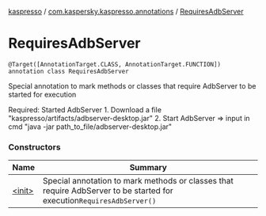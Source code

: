 [kaspresso](../../index.md) / [com.kaspersky.kaspresso.annotations](../index.md) / [RequiresAdbServer](./index.md)

# RequiresAdbServer

`@Target([AnnotationTarget.CLASS, AnnotationTarget.FUNCTION]) annotation class RequiresAdbServer`

Special annotation to mark methods or classes that require AdbServer to be started for execution

Required: Started AdbServer
    1. Download a file "kaspresso/artifacts/adbserver-desktop.jar"
    2. Start AdbServer =&gt; input in cmd "java -jar path_to_file/adbserver-desktop.jar"

### Constructors

| Name | Summary |
|---|---|
| [&lt;init&gt;](-init-.md) | Special annotation to mark methods or classes that require AdbServer to be started for execution`RequiresAdbServer()` |
